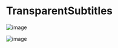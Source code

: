 # TransparentSubtitles

![image](https://user-images.githubusercontent.com/38257325/190921290-3afdadce-3646-4433-a5f7-9865480276a3.png)

![image](https://user-images.githubusercontent.com/38257325/190921293-e86ad500-3a68-4dc9-b164-4d748b8c40bf.png)
